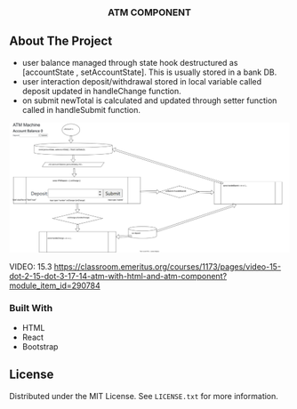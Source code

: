 




  <h3 align="center">ATM COMPONENT</h3>

## About The Project
- user balance managed through state hook destructured as [accountState , setAccountState]. This is usually stored in a bank DB.
- user interaction deposit/withdrawal stored in local variable called deposit updated in handleChange function.
- on submit newTotal is calculated and updated through setter function called in handleSubmit function.
  

![](assets/account.drawio.svg)



VIDEO: 15.3
https://classroom.emeritus.org/courses/1173/pages/video-15-dot-2-15-dot-3-17-14-atm-with-html-and-atm-component?module_item_id=290784

### Built With

- HTML
- React
- Bootstrap


## License

Distributed under the MIT License. See `LICENSE.txt` for more information.

